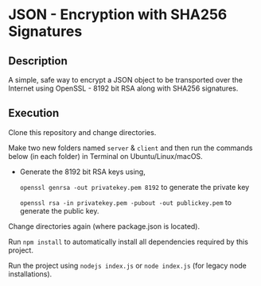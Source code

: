 # JSON - Encryption with SHA256 Signatures

## Description

A simple, safe way to encrypt a JSON object to be transported over the Internet using OpenSSL - 8192 bit RSA along with SHA256 signatures.

## Execution

Clone this repository and change directories.

Make two new folders named `server` & `client` and then run the commands below (in each folder) in Terminal on Ubuntu/Linux/macOS.

* Generate the 8192 bit RSA keys using,

	`openssl genrsa -out privatekey.pem 8192` to generate the private key
	
	`openssl rsa -in privatekey.pem -pubout -out publickey.pem` to generate the public key.

Change directories again (where package.json is located).

Run `npm install` to automatically install all dependencies required by this project.

Run the project using `nodejs index.js` or `node index.js` (for legacy node installations).